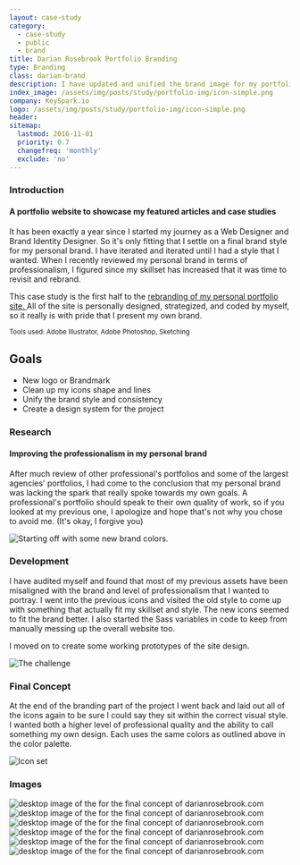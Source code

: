 ```yaml
---
layout: case-study
category:
  - case-study
  - public
  - brand
title: Darian Rosebrook Portfolio Branding
type: Branding
class: darian-brand
description: I have updated and unified the brand image for my portfolio site.
index_image: /assets/img/posts/study/portfolio-img/icon-simple.png
company: KeySpark.io
logo: /assets/img/posts/study/portfolio-img/icon-simple.png
header:
sitemap:
  lastmod: 2016-11-01
  priority: 0.7
  changefreq: 'monthly'
  exclude: 'no'
---
```

### Introduction
#### A portfolio website to showcase my featured articles and case studies
It has been exactly a year since I started my journey as a Web Designer and Brand Identity Designer. So it's only fitting that I settle on a final brand style for my personal brand. I have iterated and iterated until I had a style that I wanted. When I recently reviewed my personal brand in terms of professionalism, I figured since my skillset has increased that it was time to revisit and rebrand.

This case study is the first half to the [rebranding of my personal portfolio site. ]({{site.baseurl}}/archive/portfolio-website) All of the site is personally designed, strategized, and coded by myself, so it really is with pride that I present my own brand.

<small>Tools used: Adobe Illustrator, Adobe Photoshop, Sketching</small>

## Goals
* New logo or Brandmark
* Clean up my icons shape and lines
* Unify the brand style and consistency
* Create a design system for the project

### Research

#### Improving the professionalism in my personal brand

After much review of other professional's portfolios and some of the largest agencies' portfolios, I had come to the conclusion that my personal brand was lacking the spark that really spoke towards my own goals. A professional's portfolio should speak to their own quality of work, so if you looked at my previous one, I apologize and hope that's not why you chose to avoid me. (It's okay, I forgive you)

![Starting off with some new brand colors.]({{site.baseurl}}/assets/img/posts/study/portfolio-img/brand-colors.gif)

### Development

I have audited myself and found that most of my previous assets have been misaligned with the brand and level of professionalism that I wanted to portray. I went into the previous icons and visited the old style to come up with something that actually fit my skillset and style. The new icons seemed to fit the brand better. I also started the Sass variables in code to keep from manually messing up the overall website too.

I moved on to create some working prototypes of the site design.

![The challenge]({{site.baseurl}}/assets/img/posts/study/portfolio-img/brand-icon-comparison.jpg)

### Final Concept

At the end of the branding part of the project I went back and laid out all of the icons again to be sure I could say they sit within the correct visual style. I wanted both a higher level of professional quality and the ability to call something my own design.
Each uses the same colors as outlined above in the color palette.

![Icon set]({{site.baseurl}}/assets/img/posts/study/portfolio-img/brand-icons.gif)

### Images

<div id="img-quilt">
  <img src="{{site.baseurl}}/assets/img/posts/study/portfolio-img/brand-colors.gif" alt="desktop image of the for the final concept of darianrosebrook.com" />
  <img src="{{site.baseurl}}/assets/img/posts/study/portfolio-img/brand-icons.gif" alt="desktop image of the for the final concept of darianrosebrook.com" />
  <img src="{{site.baseurl}}/assets/img/posts/study/portfolio-img/brand-interaction.gif" alt="desktop image of the for the final concept of darianrosebrook.com" />
  <img src="{{site.baseurl}}/assets/img/posts/study/portfolio-img/brand-gem.png" alt="desktop image of the for the final concept of darianrosebrook.com" />
  <img src="{{site.baseurl}}/assets/img/posts/study/portfolio-img/brand-contact-icons.gif" alt="desktop image of the for the final concept of darianrosebrook.com" />
  <img src="{{site.baseurl}}/assets/img/posts/study/portfolio-img/brand-icon-comparison.jpg" alt="desktop image of the for the final concept of darianrosebrook.com" />
</div>
